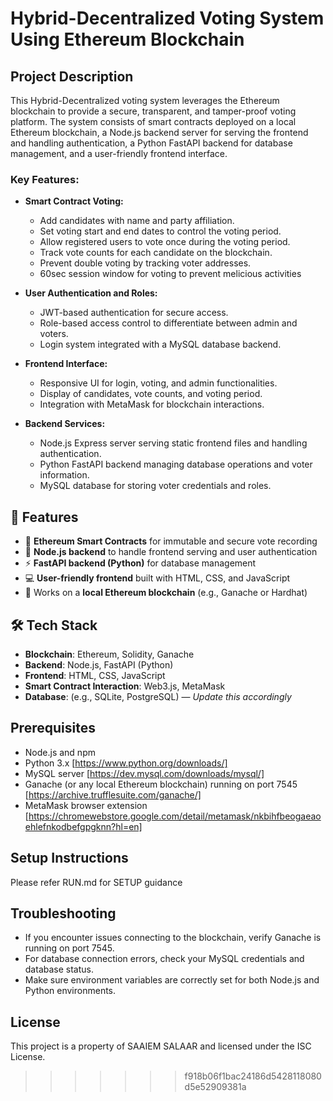 # Hybrid-Decentralized Voting System Using Ethereum Blockchain

## Project Description
This Hybrid-Decentralized voting system leverages the Ethereum blockchain to provide a secure, transparent, and tamper-proof voting platform. The system consists of smart contracts deployed on a local Ethereum blockchain, a Node.js backend server for serving the frontend and handling authentication, a Python FastAPI backend for database management, and a user-friendly frontend interface.

### Key Features:
- **Smart Contract Voting:**
  - Add candidates with name and party affiliation.
  - Set voting start and end dates to control the voting period.
  - Allow registered users to vote once during the voting period.
  - Track vote counts for each candidate on the blockchain.
  - Prevent double voting by tracking voter addresses.
  - 60sec session window for voting to prevent melicious activities

- **User Authentication and Roles:**
  - JWT-based authentication for secure access.
  - Role-based access control to differentiate between admin and voters.
  - Login system integrated with a MySQL database backend.

- **Frontend Interface:**
  - Responsive UI for login, voting, and admin functionalities.
  - Display of candidates, vote counts, and voting period.
  - Integration with MetaMask for blockchain interactions.

- **Backend Services:**
  - Node.js Express server serving static frontend files and handling authentication.
  - Python FastAPI backend managing database operations and voter information.
  - MySQL database for storing voter credentials and roles.

## 🚀 Features

- 🔐 **Ethereum Smart Contracts** for immutable and secure vote recording
- 🧠 **Node.js backend** to handle frontend serving and user authentication
- ⚡ **FastAPI backend (Python)** for database management
- 💻 **User-friendly frontend** built with HTML, CSS, and JavaScript
- 🔄 Works on a **local Ethereum blockchain** (e.g., Ganache or Hardhat)


## 🛠️ Tech Stack

- **Blockchain**: Ethereum, Solidity, Ganache
- **Backend**: Node.js, FastAPI (Python)
- **Frontend**: HTML, CSS, JavaScript
- **Smart Contract Interaction**: Web3.js, MetaMask
- **Database**: (e.g., SQLite, PostgreSQL) — *Update this accordingly*

## Prerequisites
- Node.js and npm
- Python 3.x [https://www.python.org/downloads/]
- MySQL server [https://dev.mysql.com/downloads/mysql/]
- Ganache (or any local Ethereum blockchain) running on port 7545 [https://archive.trufflesuite.com/ganache/]
- MetaMask browser extension [https://chromewebstore.google.com/detail/metamask/nkbihfbeogaeaoehlefnkodbefgpgknn?hl=en]

## Setup Instructions
Please refer RUN.md for SETUP guidance

## Troubleshooting
- If you encounter issues connecting to the blockchain, verify Ganache is running on port 7545.
- For database connection errors, check your MySQL credentials and database status.
- Make sure environment variables are correctly set for both Node.js and Python environments.

## License
This project is a property of SAAIEM SALAAR and licensed under the ISC License.
>>>>>>> f918b06f1bac24186d5428118080d5e52909381a
